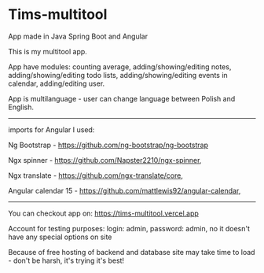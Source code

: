 # Tims-multitool
App made in Java Spring Boot and Angular

This is my multitool app.

App have modules: counting average, adding/showing/editing notes, adding/showing/editing todo lists, adding/showing/editing events in calendar,  adding/editing user.

App is multilanguage - user can change language between Polish and English.

----------------------------------------------------------------------------

imports for Angular I used:

Ng Bootstrap - https://github.com/ng-bootstrap/ng-bootstrap

Ngx spinner - https://github.com/Napster2210/ngx-spinner,

Ngx translate - https://github.com/ngx-translate/core,

Angular calendar 15 - https://github.com/mattlewis92/angular-calendar,

----------------------------------------------------------------------------

You can checkout app on: https://tims-multitool.vercel.app

Account for testing purposes: login: admin, password: admin, no it doesn't have any special options on site

Because of free hosting of backend and database site may take time to load - don't be harsh, it's trying it's best!
